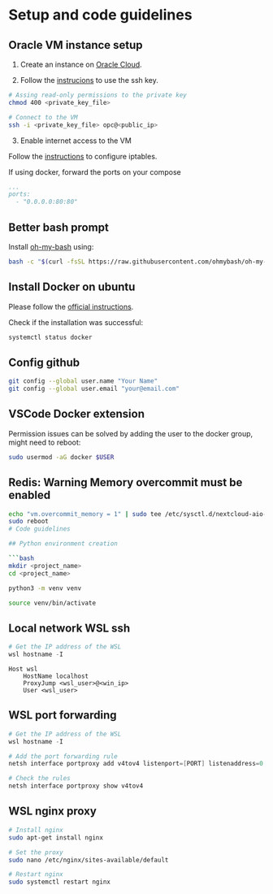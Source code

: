 # Setup and code guidelines

## Oracle VM instance setup

1. Create an instance on [Oracle Cloud](https://cloud.oracle.com/compute/instances/create).

2. Follow the [instrucions](https://docs.oracle.com/en-us/iaas/Content/GSG/Tasks/testingconnection.htm) to use the ssh key.

```bash
# Assing read-only permissions to the private key
chmod 400 <private_key_file>

# Connect to the VM
ssh -i <private_key_file> opc@<public_ip>
```

3. Enable internet access to the VM

Follow the [instructions](https://docs.oracle.com/en-us/iaas/developer-tutorials/tutorials/flask-on-ubuntu/01oci-ubuntu-flask-summary.htm) to configure iptables.

If using docker, forward the ports on your compose

```yaml
...
ports:
  - "0.0.0.0:80:80"
```

## Better bash prompt

Install [oh-my-bash](https://github.com/ohmybash/oh-my-bash) using:

```bash
bash -c "$(curl -fsSL https://raw.githubusercontent.com/ohmybash/oh-my-bash/master/tools/install.sh)"
```

## Install Docker on ubuntu

Please follow the [official instructions](https://docs.docker.com/engine/install/ubuntu/).

Check if the installation was successful:

```bash
systemctl status docker
```

## Config github

```bash
git config --global user.name "Your Name"
git config --global user.email "your@email.com"
```

## VSCode Docker extension

Permission issues can be solved by adding the user to the docker group, might need to reboot:

```bash
sudo usermod -aG docker $USER
```

## Redis: Warning Memory overcommit must be enabled

```bash
echo "vm.overcommit_memory = 1" | sudo tee /etc/sysctl.d/nextcloud-aio-memory-overcommit.conf
sudo reboot
# Code guidelines

## Python environment creation

```bash
mkdir <project_name>
cd <project_name>

python3 -m venv venv

source venv/bin/activate
```
## Local network WSL ssh

```powershell
# Get the IP address of the WSL
wsl hostname -I
```

```.ssh/config
Host wsl
    HostName localhost
    ProxyJump <wsl_user>@<win_ip>
    User <wsl_user>
```

## WSL port forwarding

```powershell
# Get the IP address of the WSL
wsl hostname -I

# Add the port forwarding rule
netsh interface portproxy add v4tov4 listenport=[PORT] listenaddress=0.0.0.0 connectport=[PORT] connectaddress=[WSL_IP]

# Check the rules
netsh interface portproxy show v4tov4
```

## WSL nginx proxy

```bash
# Install nginx
sudo apt-get install nginx

# Set the proxy
sudo nano /etc/nginx/sites-available/default

# Restart nginx
sudo systemctl restart nginx
```

